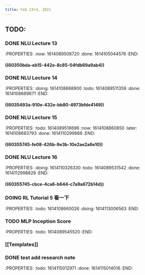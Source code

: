 ```yaml
---
title: Feb 23rd, 2021
---
```


## TODO:
### DONE NLU Lecture 13
:PROPERTIES:
:now: 1614089508720
:done: 1614105044576
:END:
#### ((60350bda-eb15-442e-8c85-04fdb69a9ab4))
### DONE NLU Lecture 14
:PROPERTIES:
:doing: 1614108668900
:todo: 1614089511359
:done: 1614108669671
:END:
#### ((6035493a-910e-432e-bb80-4973bfde4149))
### DONE NLU Lecture 15
:PROPERTIES:
:todo: 1614089518696
:now: 1614108860850
:later: 1614108683793
:done: 1614110299886
:END:
#### ((60355745-fe08-426b-9e3b-10e2ae2a6e10))
### DONE NLU Lecture 16
:PROPERTIES:
:doing: 1614110326330
:todo: 1614089531542
:done: 1614112998829
:END:
#### ((60355745-cbce-4ca6-b644-c7a9a672b14d))
### DOING RL Tutorial 5 看一下
:PROPERTIES:
:todo: 1614108660026
:doing: 1614113006563
:END:
### TODO MLP Inception Score
:PROPERTIES:
:todo: 1614089545520
:END:
### [[Templates]]
### DONE test add research note
:PROPERTIES:
:todo: 1614115012971
:done: 1614115014016
:END:
###

